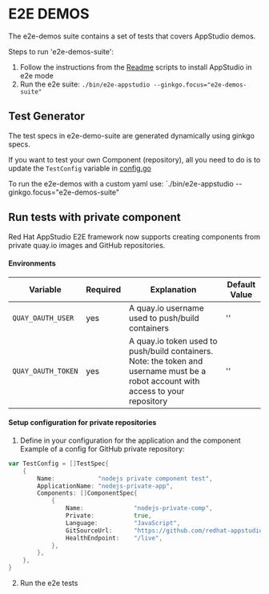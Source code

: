 # E2E DEMOS

The e2e-demos suite contains a set of tests that covers AppStudio demos.

Steps to run 'e2e-demos-suite':

1) Follow the instructions from the [Readme](../../docs/Installation.md) scripts to install AppStudio in e2e mode
2) Run the e2e suite: `./bin/e2e-appstudio --ginkgo.focus="e2e-demos-suite"`

## Test Generator

The test specs in e2e-demo-suite are generated dynamically using ginkgo specs.

If you want to test your own Component (repository), all you need to do is to update the `TestConfig` variable in [config.go](./config/config.go)


To run the e2e-demos with a custom yaml use: `./bin/e2e-appstudio --ginkgo.focus="e2e-demos-suite"

## Run tests with private component

Red Hat AppStudio E2E framework now supports creating components from private quay.io images and GitHub repositories.

#### Environments

| Variable | Required | Explanation | Default Value |
|---|---|---|---|
| `QUAY_OAUTH_USER` | yes | A quay.io username used to push/build containers  | ''  |
| `QUAY_OAUTH_TOKEN` | yes | A quay.io token used to push/build containers. Note: the token and username must be a robot account with access to your repository | '' |

#### Setup configuration for private repositories

1. Define in your configuration for the application and the component
Example of a config for GitHub private repository:

```go
var TestConfig = []TestSpec{
    {
        Name:            "nodejs private component test",
        ApplicationName: "nodejs-private-app",
        Components: []ComponentSpec{
            {
                Name:              "nodejs-private-comp",
                Private:           true,
                Language:          "JavaScript",
                GitSourceUrl:      "https://github.com/redhat-appstudio-qe-bot/nodejs-health-check.git",
                HealthEndpoint:    "/live",
            },
        },
    },
}
```

2. Run the e2e tests
